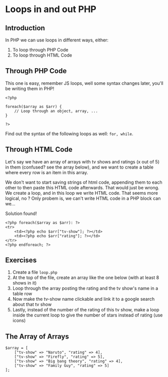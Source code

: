 # Loops in and out PHP

## Introduction

In PHP we can use loops in different ways, either:

1. To loop through PHP Code
1. To loop through HTML Code



## Through PHP Code

This one is easy, remember JS loops, well some syntax changes later, you'll be writing them in PHP!

```
<?php

foreach($array as $arr) {
	// Loop through an object, array, ...
}

?>
```

Find out the syntax of the following loops as well: `for, while`.


## Through HTML Code

Let's say we have an array of arrays with tv shows and ratings (x out of 5) in them (confused? see the array below), 
and we want to create a table where every row is an item in this array.

We don't want to start saving strings of html code, appending them to each other to then paste this HTML code afterwards. That would just be wrong.
We create a loop, and in this loop we write HTML code. That seems more logical, no ? Only probem is, we can't write HTML code in a PHP block can we...

Solution found!

```
<?php foreach($array as $arr): ?>
<tr>
	<td><?php echo $arr["tv-show"]; ?></td>
	<td><?php echo $arr["rating"]; ?></td>
</tr>
<?php endforeach; ?>
```

## Exercises

1. Create a file `loop.php`
1. At the top of the file, create an array like the one below (with at least 8 shows in it)
1. Loop through the array posting the rating and the tv show's name in a table row
1. Now make the tv-show name clickable and link it to a google search about that tv show
1. Lastly, instead of the number of the rating of this tv show, make a loop inside the current loop to give the number of stars instead of rating (use icons)




## The Array of Arrays

``` 
$array = [
	["tv-show" => "Naruto", "rating" => 4],
	["tv-show" => "Firefly", "rating" => 5],
	["tv-show" => "Big bang theory", "rating" => 4],
	["tv-show" => "Family Guy", "rating" => 5]
];

```